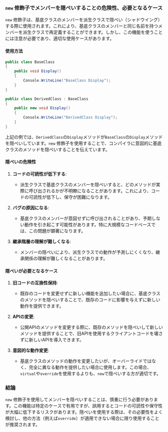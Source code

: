### `new` 修飾子でメンバーを隠ぺいすることの危険性、必要となるケース

`new` 修飾子は、基底クラスのメンバーを派生クラスで隠ぺい（シャドウイング）する際に使用されます。これにより、基底クラスのメンバーと同じ名前を持つメンバーを派生クラスで再定義することができます。しかし、この機能を使うことには注意が必要であり、適切な使用ケースがあります。

#### 使用方法

```csharp
public class BaseClass
{
    public void Display()
    {
        Console.WriteLine("BaseClass Display");
    }
}

public class DerivedClass : BaseClass
{
    public new void Display()
    {
        Console.WriteLine("DerivedClass Display");
    }
}
```

上記の例では、`DerivedClass`の`Display`メソッドが`BaseClass`の`Display`メソッドを隠ぺいしています。`new` 修飾子を使用することで、コンパイラに意図的に基底クラスのメソッドを隠ぺいすることを伝えています。

#### 隠ぺいの危険性

1. **コードの可読性が低下する**:
   - 派生クラスで基底クラスのメンバーを隠ぺいすると、どのメソッドが実際に呼び出されるかが不明瞭になることがあります。これにより、コードの可読性が低下し、保守が困難になります。

2. **バグの原因になる**:
   - 基底クラスのメンバーが意図せずに呼び出されることがあり、予期しない動作を引き起こす可能性があります。特に大規模なコードベースでは、この問題が顕著になります。

3. **継承階層の理解が難しくなる**:
   - メンバーの隠ぺいにより、派生クラスでの動作が予測しにくくなり、継承関係の理解が難しくなることがあります。

#### 隠ぺいが必要となるケース

1. **旧コードの互換性保持**:
   - 既存のコードを変更せずに新しい機能を追加したい場合に、基底クラスのメソッドを隠ぺいすることで、既存のコードに影響を与えずに新しい動作を提供できます。

2. **APIの変更**:
   - 公開APIのメソッドを変更する際に、既存のメソッドを隠ぺいして新しいメソッドを提供することで、旧APIを使用するクライアントコードを壊さずに新しいAPIを導入できます。

3. **意図的な動作変更**:
   - 基底クラスのメソッドの動作を変更したいが、オーバーライドではなく、完全に異なる動作を提供したい場合に使用します。この場合、`virtual`や`override`を使用するよりも、`new`で隠ぺいする方が適切です。

### 結論

`new` 修飾子を使用してメンバーを隠ぺいすることは、慎重に行う必要があります。この機能は特定のケースで有用ですが、誤用するとコードの可読性や保守性が大幅に低下するリスクがあります。隠ぺいを使用する際は、その必要性をよく検討し、他の方法（例えば`override`）が適用できない場合に限り使用することが推奨されます。
